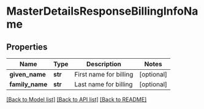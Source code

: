 # MasterDetailsResponseBillingInfoName

## Properties
Name | Type | Description | Notes
------------ | ------------- | ------------- | -------------
**given_name** | **str** | First name for billing | [optional] 
**family_name** | **str** | Last name for billing | [optional] 

[[Back to Model list]](../README.md#documentation-for-models) [[Back to API list]](../README.md#documentation-for-api-endpoints) [[Back to README]](../README.md)


